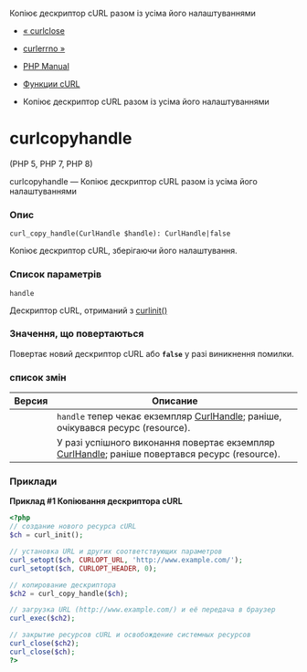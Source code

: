 Копіює дескриптор cURL разом із усіма його налаштуваннями

-   [« curlclose](function.curl-close.html)
    
-   [curlerrno »](function.curl-errno.html)
    
-   [PHP Manual](index.html)
    
-   [Функции cURL](ref.curl.html)
    
-   Копіює дескриптор cURL разом із усіма його налаштуваннями
    

# curlcopyhandle

(PHP 5, PHP 7, PHP 8)

curlcopyhandle — Копіює дескриптор cURL разом із усіма його налаштуваннями

### Опис

```methodsynopsis
curl_copy_handle(CurlHandle $handle): CurlHandle|false
```

Копіює дескриптор cURL, зберігаючи його налаштування.

### Список параметрів

`handle`

Дескриптор cURL, отриманий з [curlinit()](function.curl-init.html)

### Значення, що повертаються

Повертає новий дескриптор cURL або **`false`** у разі виникнення помилки.

### список змін

| Версия | Описание                                                                                                                |
|--------|-------------------------------------------------------------------------------------------------------------------------|
|        | `handle` тепер чекає екземпляр [CurlHandle](class.curlhandle.html); раніше, очікувався ресурс (resource).               |
|        | У разі успішного виконання повертає екземпляр [CurlHandle](class.curlhandle.html); раніше повертався ресурс (resource). |

### Приклади

**Приклад #1 Копіювання дескриптора cURL**

```php
<?php
// создание нового ресурса cURL
$ch = curl_init();

// установка URL и других соответствующих параметров
curl_setopt($ch, CURLOPT_URL, 'http://www.example.com/');
curl_setopt($ch, CURLOPT_HEADER, 0);

// копирование дескриптора
$ch2 = curl_copy_handle($ch);

// загрузка URL (http://www.example.com/) и её передача в браузер
curl_exec($ch2);

// закрытие ресурсов cURL и освобождение системных ресурсов
curl_close($ch2);
curl_close($ch);
?>
```